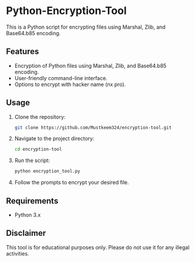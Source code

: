 # Python-Encryption-Tool
This is a Python script for encrypting files using Marshal, Zlib, and Base64.b85 encoding.

## Features

- Encryption of Python files using Marshal, Zlib, and Base64.b85 encoding.
- User-friendly command-line interface.
- Options to encrypt with hacker name (nx pro).

## Usage

1. Clone the repository:

    ```bash
    git clone https://github.com/Mustkeem324/encryption-tool.git
    ```

2. Navigate to the project directory:

    ```bash
    cd encryption-tool
    ```

3. Run the script:

    ```bash
    python encryption_tool.py
    ```

4. Follow the prompts to encrypt your desired file.

## Requirements

- Python 3.x

## Disclaimer

This tool is for educational purposes only. Please do not use it for any illegal activities.
